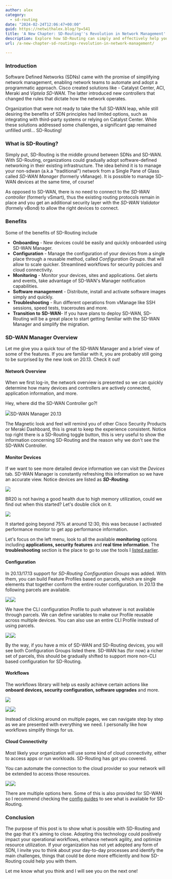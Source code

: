 ```yaml
---
author: alex
category:
  - sd-routing
date: "2024-02-24T12:06:47+00:00"
guid: https://netwithalex.blog/?p=541
title: 'A New Chapter: SD-Routing''s Revolution in Network Management'
description: Explore how SD-Routing can simply and effectively help you manage and monitor your WAN network. 
url: /a-new-chapter-sd-routings-revolution-in-network-management/

---
```

### Introduction

Software Defined Networks (SDNs) came with the promise of simplifying network management, enabling network teams to automate and adopt a programmatic approach. Cisco created solutions like - Catalyst Center, ACI, Meraki and _Viptela SD-WAN_. The latter introduced new controllers that changed the rules that dictate how the network operates.

Organization that were not ready to take the full SD-WAN leap, while still desiring the benefits of SDN principles had limited options, such as integrating with third-party systems or relying on Catalyst Center. While these solutions addressed some challenges, a significant gap remained unfilled until... SD-Routing!

### What is SD-Routing?

Simply put, SD-Routing is the middle ground between SDNs and SD-WAN. With SD-Routing, organizations could gradually adopt software-defined networking in their existing infrastructure. The idea behind it is to manage your non-sdwan (a.k.a "traditional") network from a Single Pane of Glass called _SD-WAN Manager_ (formerly vManage). It is possible to manage SD-WAN devices at the same time, of course!

As opposed to SD-WAN, there is no need to connect to the _SD-WAN controller_ (formerly vSmart), thus the existing routing protocols remain in place and you get an additional security layer with the _SD-WAN Validator_ (formely vBond) to allow the right devices to connect.

### Benefits

Some of the benefits of SD-Routing include

- **Onboarding** \- New devices could be easily and quickly onboarded using SD-WAN Manager.
- **Configuration** \- Manage the configuration of your devices from a single place through a reusable method, called _Configuration Groups_. that will allow to scale quicker. Streamlined workflows for security policies and cloud connectivity.
- **Monitoring** \- Monitor your devices, sites and applications. Get alerts and events, take advantage of SD-WAN's Manager notification capabilities.
- **Software management** \- Distribute, install and activate software images simply and quickly.
- **Troubleshooting** \- Run different operations from vManage like SSH sessions, speed tests, traceroutes and more.
- **Transition to** **SD-WAN**\- If you have plans to deploy SD-WAN, SD-Routing will be a great place to start getting familiar with the SD-WAN Manager and simplify the migration.

### SD-WAN Manager Overview

Let me give you a quick tour of the SD-WAN Manager and a brief view of some of the features. If you are familiar with it, you are probably still going to be surprised by the new look on 20.13. Check it out!

#### Network Overview

When we first log-in, the network overview is presented so we can quickly determine how many devices and controllers are actively connected, application information, and more.

Hey, where did the SD-WAN Controller go?!

![](/wp-content/uploads/2024/02/SDR-20.png)SD-WAN Manager 20.13

The Magnetic look and feel will remind you of other Cisco Security Products or Meraki Dashboard, this is great to keep the experience consistent. Notice top right there is a SD-Routing toggle button, this is very useful to show the information concerning SD-Routing and the reason why we don't see the SD-WAN Controller.

#### Monitor Devices

If we want to see more detailed device information we can visit the _Devices_ tab. SD-WAN Manager is constantly refreshing this information so we have an accurate view. Notice devices are listed as _**SD-Routing**_.

![](/wp-content/uploads/2024/02/SDR-12-1.png)

BR20 is not having a good health due to high memory utilization, could we find out when this started? Let's double click on it.

![](/wp-content/uploads/2024/02/SDR-14.png)

It started going beyond 75% at around 12:30, this was because I activated performance monitor to get app performance information.

Let's focus on the left menu, look to all the available **monitoring** options including **applications, security features** and **real time information**. The **troubleshooting** section is the place to go to use the tools I [listed earlier](#tshoot).

#### Configuration

In 20.13/17.13 support for _SD-Routing Configuration Groups_ was added. With them, you can build Feature Profiles based on parcels, which are single elements that together conform the entire router configuration. In 20.13 the following parcels are available.

![](/wp-content/uploads/2024/02/SDR-31.png)![](/wp-content/uploads/2024/02/SDR-30.png)

We have the CLI configuration Profile to push whatever is not available through parcels. We can define variables to make our Profile reusable across multiple devices. You can also use an entire CLI Profile instead of using parcels.

![](/wp-content/uploads/2024/02/SDR-33.png)![](/wp-content/uploads/2024/02/SDR-22.png)

By the way, if you have a mix of SD-WAN and SD-Routing devices, you will see both Configuration Groups listed there. SD-WAN has (for now) a richer set of parcels, this should be gradually shifted to support more non-CLI based configuration for SD-Routing.

#### Workflows

The workflows library will help us easily achieve certain actions like **onboard devices, security configuration, software upgrades** and more.

![](/wp-content/uploads/2024/02/SDR-23.png)

![](/wp-content/uploads/2024/02/SDR-24.png)![](/wp-content/uploads/2024/02/SDR-25.png)

Instead of clicking around on multiple pages, we can navigate step by step as we are presented with everything we need. I personally like how workflows simplify things for us.

#### Cloud Connectivity

Most likely your organization will use some kind of cloud connectivity, either to access apps or run workloads. SD-Routing has got you covered.

You can automate the connection to the cloud provider so your network will be extended to access those resources.

![](/wp-content/uploads/2024/02/SDR-6.png)![](/wp-content/uploads/2024/02/SDR-26.png)

There are multiple options here. Some of this is also provided for SD-WAN so I recommend checking the [config guides](https://www.cisco.com/c/en/us/td/docs/routers/cloud_edge/c8300/software_config/cat8300swcfg-xe-17-book/m-cloud-onramp-for-sd-routing.html) to see what is available for SD-Routing.

### Conclusion

The purpose of this post is to show what is possible with SD-Routing and the gap that it's aiming to close. Adopting this technology could positively impact your operational workflows, enhance network agility, and optimize resource utilization. If your organization has not yet adopted any form of SDN, I invite you to think about your day-to-day processes and identify the main challenges, things that could be done more efficiently and how SD-Routing could help you with them.

Let me know what you think and I will see you on the next one!
